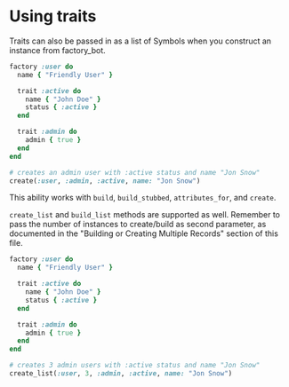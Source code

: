 # Using traits

Traits can also be passed in as a list of Symbols when you construct an instance
from factory\_bot.

```ruby
factory :user do
  name { "Friendly User" }

  trait :active do
    name { "John Doe" }
    status { :active }
  end

  trait :admin do
    admin { true }
  end
end

# creates an admin user with :active status and name "Jon Snow"
create(:user, :admin, :active, name: "Jon Snow")
```

This ability works with `build`, `build_stubbed`, `attributes_for`, and `create`.

`create_list` and `build_list` methods are supported as well. Remember to pass
the number of instances to create/build as second parameter, as documented in
the "Building or Creating Multiple Records" section of this file.

```ruby
factory :user do
  name { "Friendly User" }

  trait :active do
    name { "John Doe" }
    status { :active }
  end

  trait :admin do
    admin { true }
  end
end

# creates 3 admin users with :active status and name "Jon Snow"
create_list(:user, 3, :admin, :active, name: "Jon Snow")
```
